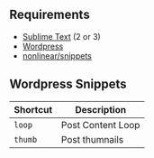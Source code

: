 ## Requirements
- [Sublime Text](http://www.sublimetext.com) (2 or 3)
- [Wordpress](http://wordpress.org)
- [nonlinear/snippets](https://github.com/nonlinear/snippets/#snippets)

## Wordpress Snippets

|Shortcut|Description|
|---|---|
|`loop`|Post Content Loop|
|`thumb`|Post thumnails|
